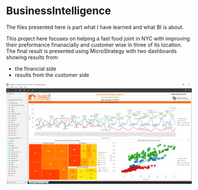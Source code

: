 # BusinessIntelligence
The files presented here is part what I have learned and what BI is about.

This project here focuses on helping a fast food joint in NYC with improving their preformance finanacially and customer wise in three of its location. 
The final result is presented using MicroStrategy with two dashboards showing results from:
- the financial side 
- results from the customer side

![Alt text](https://github.com/mrinalbh/Blazin-Burger-Performace-Analysis/blob/master/MicroStrategy/Financial.png?raw=true "Title")
